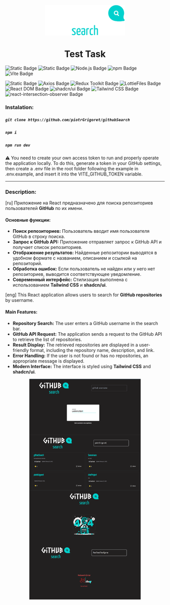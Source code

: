 <div align="center">
  <img src="/public/assets/svg/github-high-resolution-logo-transparent.svg" alt="logo" width="50%">
  <h1>Test Task</h1>
</div>


![Static Badge](https://img.shields.io/badge/https%3A%2F%2Fimg.shields.io%2Fbadge%2Fany_text--blue?logo=javascript&logoColor=%23F7DF1E&label=JavaScript&color=%23F7DF1E&link=https%3A%2F%2Fru.wikipedia.org%2Fwiki%2FJavaScript)
![Static Badge](https://img.shields.io/badge/5.7.2-%230d79f2?logo=TypeScript&label=TypeScript&labelColor=dark-gray)
![Node.js Badge](https://img.shields.io/badge/Node.js-20.17.0-339933?logo=node.js&label=Node.js)
![npm Badge](https://img.shields.io/badge/npm-11.1.0-CB3837?logo=npm&label=npm)
![Vite Badge](https://img.shields.io/badge/Vite-6.1.0-646CFF?logo=vite&label=Vite)

![Static Badge](https://img.shields.io/badge/19.0.0-blue?logo=react&label=React)
![Axios Badge](https://img.shields.io/badge/Axios-1.7.9-5A29E4?logo=axios&label=Axios)
![Redux Toolkit Badge](https://img.shields.io/badge/Redux_Toolkit-2.5.1-764abc?logo=redux&label=Redux%20Toolkit)
![LottieFiles Badge](https://img.shields.io/badge/LottieFiles-0.13.0-58A4B0?label=LottieFiles)
![React DOM Badge](https://img.shields.io/badge/React_DOM-19.0.0-61DAFB?logo=react&label=React%20DOM)
![shadcn/ui Badge](https://img.shields.io/badge/shadcn/ui-0.0.4-18181B?logo=shadcn&label=shadcn/ui)
![Tailwind CSS Badge](https://img.shields.io/badge/TailwindCSS-3.4.1-38B2AC?logo=tailwindcss&label=Tailwind%20CSS)
![react-intersection-observer Badge](https://img.shields.io/badge/react--intersection--observer-9.15.1-61DAFB?logo=react&label=react-intersection-observer)

### Instalation:

##### `git clone https://github.com/piotrGrigoret/githubSearch`
##### `npm i`
##### `npm run dev`

⚠️ You need to create your own access token to run and properly operate the application locally.
To do this, generate a token in your GitHub settings, then create a .env file in the root folder following the example in .env.example, and insert it into the VITE_GITHUB_TOKEN variable.

___

### Description:


[ru] Приложение на React предназначено для поиска репозиториев пользователей **GitHub** по их имени.
#### Основные функции:
- **Поиск репозиториев:** Пользователь вводит имя пользователя GitHub в строку поиска.
- **Запрос к GitHub API:** Приложение отправляет запрос к GitHub API и получает список репозиториев.
- **Отображение результатов:** Найденные репозитории выводятся в удобном формате с названием, описанием и ссылкой на репозиторий.
- **Обработка ошибок:** Если пользователь не найден или у него нет репозиториев, выводится соответствующее уведомление.
- **Современный интерфейс:** Стилизация выполнена с использованием **Tailwind CSS** и **shadcn/ui**.

[eng] This React application allows users to search for **GitHub repositories** by username.
#### Main Features:
- **Repository Search:** The user enters a GitHub username in the search bar.
- **GitHub API Request:** The application sends a request to the GitHub API to retrieve the list of repositories.
- **Result Display:** The retrieved repositories are displayed in a user-friendly format, including the repository name, description, and link.
- **Error Handling:** If the user is not found or has no repositories, an appropriate message is displayed.
- **Modern Interface:** The interface is styled using **Tailwind CSS** and **shadcn/ui**.



<div style="display: flex; flex-direction: column; align-items: center;" align="center">
  <img src="/public/assets/png/github1.png" width="70%">
  <img src="/public/assets/png/github2.png" width="70%">
  <img src="/public/assets/png/github3.png" width="70%">
  <img src="/public/assets/png/github4.png" width="70%">
</div>

